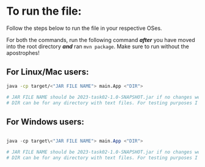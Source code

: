 # To run the file: 

Follow the steps below to run the file in your respective OSes. 

For both the commands, run the following command ***after*** you have moved into the root directory ***and*** ran `mvn package`. Make sure to run without the apostrophes!

## For Linux/Mac users:

``` bash
java -cp target/<"JAR FILE NAME"> main.App <"DIR">

# JAR FILE NAME should be 2023-task02-1.0-SNAPSHOT.jar if no changes were made in the .pom file. 
# DIR can be for any directory with text files. For testing purposes I have created 4 text files in the data directory, feel free to use that. 
```

## For Windows users:
```powershell

java -cp target\<"JAR FILE NAME"> main.App <"DIR">

# JAR FILE NAME should be 2023-task02-1.0-SNAPSHOT.jar if no changes were made in the .pom file
# DIR can be for any directory with text files. For testing purposes I have created 4 text files in the data directory, feel free to use that. 
```